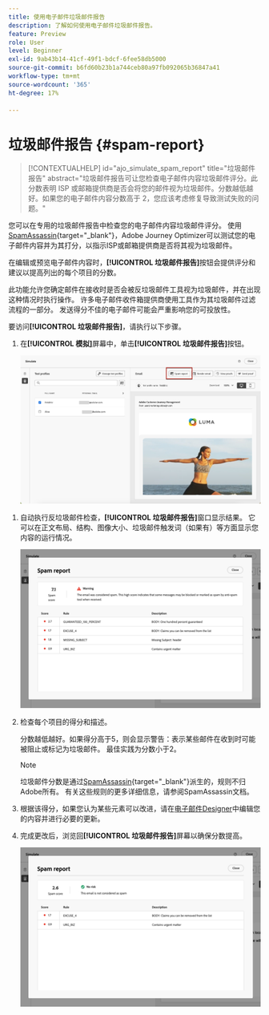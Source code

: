 ```yaml
---
title: 使用电子邮件垃圾邮件报告
description: 了解如何使用电子邮件垃圾邮件报告。
feature: Preview
role: User
level: Beginner
exl-id: 9ab43b14-41cf-49f1-bdcf-6fee58db5000
source-git-commit: b6fd60b23b1a744ceb80a97fb092065b36847a41
workflow-type: tm+mt
source-wordcount: '365'
ht-degree: 17%

---
```


# 垃圾邮件报告 {#spam-report}

>[!CONTEXTUALHELP]
>id="ajo_simulate_spam_report"
>title="垃圾邮件报告"
>abstract="垃圾邮件报告可让您检查电子邮件内容垃圾邮件评分。此分数表明 ISP 或邮箱提供商是否会将您的邮件视为垃圾邮件。分数越低越好。如果您的电子邮件内容分数高于 2，您应该考虑修复导致测试失败的问题。"

您可以在专用的垃圾邮件报告中检查您的电子邮件内容垃圾邮件评分。 使用[SpamAssassin](https://spamassassin.apache.org/){target="_blank"}，Adobe Journey Optimizer可以测试您的电子邮件内容并为其打分，以指示ISP或邮箱提供商是否将其视为垃圾邮件。

在编辑或预览电子邮件内容时，**[!UICONTROL 垃圾邮件报告]**&#x200B;按钮会提供评分和建议以提高列出的每个项目的分数。

此功能允许您确定邮件在接收时是否会被反垃圾邮件工具视为垃圾邮件，并在出现这种情况时执行操作。 许多电子邮件收件箱提供商使用工具作为其垃圾邮件过滤流程的一部分。 发送得分不佳的电子邮件可能会严重影响您的可投放性。

要访问&#x200B;**[!UICONTROL 垃圾邮件报告]**，请执行以下步骤。

1. 在&#x200B;**[!UICONTROL 模拟]**&#x200B;屏幕中，单击&#x200B;**[!UICONTROL 垃圾邮件报告]**&#x200B;按钮。

   ![](assets/spam-report-button.png)

<!--
    You can also open the [Email Designer](../email/content-from-scratch.md), click the **[!UICONTROL More]** button and select **[!UICONTROL Check spam score]** from the menu.

    ![](assets/spam-report-check-score.png)
-->

1. 自动执行反垃圾邮件检查，**[!UICONTROL 垃圾邮件报告]**&#x200B;窗口显示结果。 它可以在正文布局、结构、图像大小、垃圾邮件触发词（如果有）等方面显示您内容的运行情况。

   ![](assets/spam-report-high-score.png)

1. 检查每个项目的得分和描述。

   分数越低越好。如果得分高于5，则会显示警告：表示某些邮件在收到时可能被阻止或标记为垃圾邮件。 最佳实践为分数小于2。

   >[!NOTE]
   >
   >垃圾邮件分数是通过[SpamAssassin](https://spamassassin.apache.org/){target="_blank"}派生的，规则不归Adobe所有。 有关这些规则的更多详细信息，请参阅SpamAssassin文档。
   >

1. 根据该得分，如果您认为某些元素可以改进，请在[电子邮件Designer](../email/content-from-scratch.md)中编辑您的内容并进行必要的更新。

1. 完成更改后，浏览回&#x200B;**[!UICONTROL 垃圾邮件报告]**&#x200B;屏幕以确保分数提高。

   ![](assets/spam-report-low-score.png)

<!--You can also check the message's alerts for warnings on potential risk of spam detection. Follow the steps below.

1. Click the **[!UICONTROL Alerts]** button on top right of the screen. [Learn more about email alerts](../email/create-email.md#check-email-alerts)

1. If **[!UICONTROL Spam checker alert]** is displayed, you should check your content for a potential risk of spam using the **[!UICONTROL Spam report]** feature as detailed above.

    ![](assets/spam-report-alert.png)
-->
